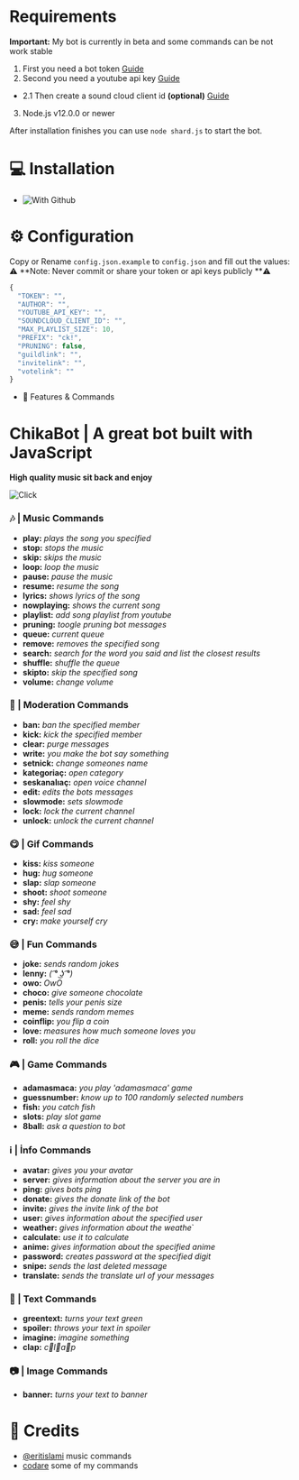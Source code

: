 # Requirements

**Important:** My bot is currently in beta and some commands can be not work stable

1. First you need a bot token [Guide](https://discordjs.guide/preparations/setting-up-a-bot-application.html#creating-your-bot "Click!")
2. Second you need a youtube api key  [Guide](https://developers.google.com/youtube/v3/getting-started "Click!")
+ 2.1 Then create a sound cloud client id **(optional)** [Guide](https://github.com/zackradisic/node-soundcloud-downloader#client-id "Click!")
3. Node.js v12.0.0 or newer


After installation finishes you can use `node shard.js` to start the bot.

# 💻 Installation
+ ![With Github](https://i.hizliresim.com/Sj839P.png)

# ⚙️ Configuration
Copy or Rename `config.json.example` to `config.json` and fill out the values:
⚠️ **Note: Never commit or share your token or api keys publicly **⚠️

```js
{
  "TOKEN": "",
  "AUTHOR": "",
  "YOUTUBE_API_KEY": "",
  "SOUNDCLOUD_CLIENT_ID": "",
  "MAX_PLAYLIST_SIZE": 10,
  "PREFIX": "ck!",
  "PRUNING": false,
  "guildlink": "",
  "invitelink": "",
  "votelink": ""
}
```
+ 📝 Features & Commands
# ChikaBot | A great bot built with JavaScript

**High quality music sit back and enjoy**

![Click](https://i.imgur.com/NO5qYmi.png)

### 🎶 | Music Commands
+ **play:** *plays the song you specified*
+ **stop:** *stops the music*
+ **skip:** *skips the music*
+ **loop:** *loop the music*
+ **pause:** *pause the music*
+ **resume:** *resume the song*
+ **lyrics:** *shows lyrics of the song*
+ **nowplaying:** *shows the current song*
+ **playlist:** *add song playlist from youtube*
+ **pruning:** *toogle pruning bot messages*
+ **queue:** *current queue*
+ **remove:** *removes the specified song*
+ **search:** *search for the word you said and list the closest results*
+ **shuffle:** *shuffle the queue*
+ **skipto:** *skip the specified song*
+ **volume:** *change volume*

### 🥵 | Moderation Commands
+ **ban:** *ban the specified member*
+ **kick:** *kick the specified member*
+ **clear:** *purge messages*
+ **write:** *you make the bot say something*
+ **setnick:** *change someones name*
+ **kategoriaç:** *open category*
+ **seskanalıaç:** *open voice channel*
+ **edit:** *edits the bots messages*
+ **slowmode:** *sets slowmode*
+ **lock:** *lock the current channel*
+ **unlock:** *unlock the current channel*

### 😋 | Gif Commands
+ **kiss:** *kiss someone*
+ **hug:** *hug someone*
+ **slap:** *slap someone*
+ **shoot:** *shoot someone*
+ **shy:** *feel shy*
+ **sad:** *feel sad*
+ **cry:** *make yourself cry*

### 😅 | Fun Commands
+ **joke:** *sends random jokes*
+ **lenny:** *( ͡° ͜ʖ ͡°)*
+ **owo:** *OwO*
+ **choco:** *give someone chocolate*
+ **penis:** *tells your penis size*
+ **meme:** *sends random memes*
+ **coinflip:** *you flip a coin*
+ **love:** *measures how much someone loves you*
+ **roll:** *you roll the dice*

### 🎮 | Game Commands
+ **adamasmaca:** *you play 'adamasmaca' game*
+ **guessnumber:** *know up to 100 randomly selected numbers*
+ **fish:** *you catch fish*
+ **slots:** *play slot game*
+ **8ball:** *ask a question to bot*

### ℹ | İnfo Commands
+ **avatar:** *gives you your avatar*
+ **server:** *gives information about the server you are in*
+ **ping:** *gives bots ping*
+ **donate:** *gives the donate link of the bot*
+ **invite:** *gives the invite link of the bot*
+ **user:** *gives information about the specified user*
+ **weather:** *gives information about the weathe*`
+ **calculate:** *use it to calculate*
+ **anime:** *gives information about the specified anime*
+ **password:** *creates password at the specified digit*
+ **snipe:** *sends the last deleted message*
+ **translate:** *sends the translate url of your messages*

### 📜 | Text Commands
+ **greentext:** *turns your text green*
+ **spoiler:** *throws your text in spoiler*
+ **imagine:** *imagine something*
+ **clap:** *c👏l👏a👏p*

### 📷 | Image Commands
+ **banner:** *turns your text to banner*

# 📝 Credits
+ [@eritislami](https://github.com/eritislami "Click!") music commands
+ [codare](https://discord.com/invite/codare "Click!") some of my commands
